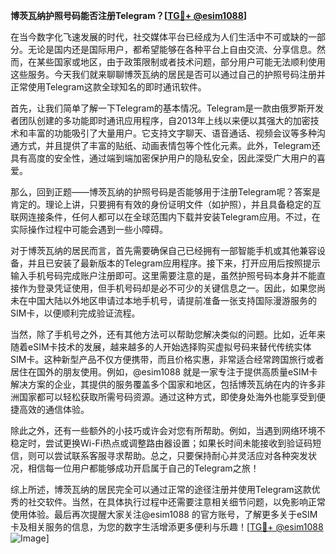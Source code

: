 **博茨瓦纳护照号码能否注册Telegram？[[TG💪+ @esim1088](https://t.me/s/esim1088)]**

在当今数字化飞速发展的时代，社交媒体平台已经成为人们生活中不可或缺的一部分。无论是国内还是国际用户，都希望能够在各种平台上自由交流、分享信息。然而，在某些国家或地区，由于政策限制或者技术问题，部分用户可能无法顺利使用这些服务。今天我们就来聊聊博茨瓦纳的居民是否可以通过自己的护照号码注册并正常使用Telegram这款全球知名的即时通讯软件。

首先，让我们简单了解一下Telegram的基本情况。Telegram是一款由俄罗斯开发者团队创建的多功能即时通讯应用程序，自2013年上线以来便以其强大的加密技术和丰富的功能吸引了大量用户。它支持文字聊天、语音通话、视频会议等多种沟通方式，并且提供了丰富的贴纸、动画表情包等个性化元素。此外，Telegram还具有高度的安全性，通过端到端加密保护用户的隐私安全，因此深受广大用户的喜爱。

那么，回到正题——博茨瓦纳的护照号码是否能够用于注册Telegram呢？答案是肯定的。理论上讲，只要拥有有效的身份证明文件（如护照），并且具备稳定的互联网连接条件，任何人都可以在全球范围内下载并安装Telegram应用。不过，在实际操作过程中可能会遇到一些小障碍。

对于博茨瓦纳的居民而言，首先需要确保自己已经拥有一部智能手机或其他兼容设备，并且已安装了最新版本的Telegram应用程序。接下来，打开应用后按照提示输入手机号码完成账户注册即可。这里需要注意的是，虽然护照号码本身并不能直接作为登录凭证使用，但手机号码却是必不可少的关键信息之一。因此，如果您尚未在中国大陆以外地区申请过本地手机号，请提前准备一张支持国际漫游服务的SIM卡，以便顺利完成验证流程。

当然，除了手机号之外，还有其他方法可以帮助您解决类似的问题。比如，近年来随着eSIM卡技术的发展，越来越多的人开始选择购买虚拟号码来替代传统实体SIM卡。这种新型产品不仅方便携带，而且价格实惠，非常适合经常跨国旅行或者居住在国外的朋友使用。例如，@esim1088 就是一家专注于提供高质量eSIM卡解决方案的企业，其提供的服务覆盖多个国家和地区，包括博茨瓦纳在内的许多非洲国家都可以轻松获取所需号码资源。通过这种方式，即使身处海外也能享受到便捷高效的通信体验。

除此之外，还有一些额外的小技巧或许会对您有所帮助。例如，当遇到网络环境不稳定时，尝试更换Wi-Fi热点或调整路由器设置；如果长时间未能接收到验证码短信，则可以尝试联系客服寻求帮助。总之，只要保持耐心并灵活应对各种突发状况，相信每一位用户都能够成功开启属于自己的Telegram之旅！

综上所述，博茨瓦纳的居民完全可以通过正常的途径注册并使用Telegram这款优秀的社交软件。当然，在具体执行过程中还需要注意相关细节问题，以免影响正常使用体验。最后再次提醒大家关注@esim1088 的官方账号，了解更多关于eSIM卡及相关服务的信息，为您的数字生活增添更多便利与乐趣！[[TG💪+ @esim1088](https://t.me/s/esim1088) ![Image](https://i.postimg.cc/4NQfJmqS/Snipaste-2025-05-13-00-14-12.png)]
